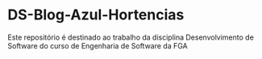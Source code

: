 # DS-Blog-Azul-Hortencias
Este repositório é destinado ao trabalho da disciplina Desenvolvimento de Software do curso de Engenharia de Software da FGA
